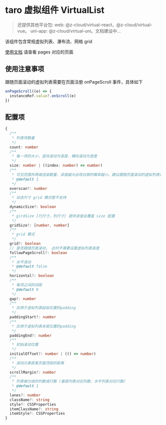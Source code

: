 # taro 虚拟组件 VirtualList

> 还提供其他平台包: web: @z-cloud/virtual-react，@z-cloud/virtual-vue。 uni-app: @z-cloud/virtual-uni。文档建设中...

该组件包含常规虚拟列表、瀑布流、网格 grid

[使用文档](https://github.com/zyt-cloud/virtual-taro-demo) 请查看 pages 对应的页面

## 使用注意事项

跟随页面滚动的虚拟列表需要在页面注册 onPageScroll 事件，具体如下

```ts
onPageScroll((e) => {
  instanceRef.value?.onScroll(e)
})
```

## 配置项

```ts
{
  /**
   * 列表项数量
   */
  count: number
  /**
   * 每一项的大小，竖向滚动为高度，横向滚动为宽度
   */
  size: number | ((index: number) => number)
  /**
   * 可见范围外两端渲染数量，该值越大出现白屏的概率越小。建议跟随页面滚动的虚拟列表该值可稍微配置大一些。
   * @default 1
   */
  overscan?: number
  /**
   * 动态尺寸 grid 模式暂不支持
   */
  dynamicSize?: boolean
  /**
   * girdSize [行尺寸，列尺寸] 提供该值会覆盖 size 配置
   */
  gridSize?: [number, number]
  /**
   * grid 模式
   */
  grid?: boolean
  // 是否跟随页面滚动， 此时不需要设置虚拟列表高度
  followPageScroll?: boolean
  /**
   * 水平滚动
   * @default false
   */
  horizontal?: boolean
  /**
   * 每项之间的间距
   * @default 0
   */
  gap?: number
  /**
   * 应用于虚拟列表起始位置的padding
   */
  paddingStart?: number
  /**
   * 应用于虚拟列表末尾位置的padding
   */
  paddingEnd?: number
  /**
   * 初始滚动位置
   */
  initialOffset?: number | (() => number)
  /**
   * 滚动元素距离页面顶部的距离
   */
  scrollMargin?: number
  /**
   * 列表被分成的列数或行数 (垂直列表对应列数，水平列表对应行数)
   * @default 1
   */
  lanes?: number
  className?: string
  style?: CSSProperties
  itemClassName?: string
  itemStyle?: CSSProperties
}
```
